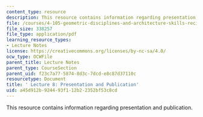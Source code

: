 ```yaml
---
content_type: resource
description: This resource contains information regarding presentation and publication.
file: /courses/4-105-geometric-disciplines-and-architecture-skills-reciprocal-methodologies-fall-2012/a45d912b924493f112b22352bf53c8cd_MIT4_105F12_lec8-pres.pdf
file_size: 338257
file_type: application/pdf
learning_resource_types:
- Lecture Notes
license: https://creativecommons.org/licenses/by-nc-sa/4.0/
ocw_type: OCWFile
parent_title: Lecture Notes
parent_type: CourseSection
parent_uid: f23c7a77-5874-8d3c-7dcd-e8c87d37110c
resourcetype: Document
title: ' Lecture 8: Presentation and Publication'
uid: a45d912b-9244-93f1-12b2-2352bf53c8cd
---
```

This resource contains information regarding presentation and publication.